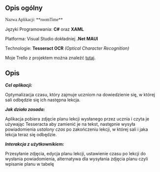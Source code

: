 ## Opis ogólny 

<p style="font-family:comic-sans">Nazwa Aplikacji: **roomTime**

Języki Programowania: **C#** oraz **XAML**

Platforma: Visual Studio dokładniej **.Net MAUI**

Technologie: **Tesseract OCR** *(Optical Character Recognition)*

Moje Trello z projektem można znaleźć [tutaj](https://trello.com/b/Xu2Jadei/roomtime).


## Opis
***Cel aplikacji:***

Optymalizacja czasu, który zajmuje uczniom na dowiedzienie się, w której sali odbędzie się ich następna lekcja.

***Jak działa zasada:***

Aplikacja pobiera zdjęcie planu lekcji wysłanego przez ucznia i czyta je używając Tesseracta aby zamienić je na tekst, następnie wysyła powiadomienia *ustalony czas* po zakończeniu lekcji, w której sali i jaka lekcja teraz się odbędzie.

***Interakcja z użytkownikiem:***

Przesyłanie zdjęcia, edycja planu lekcji, ustawienie czasu po lekcji do wysłania powiadomienia, alternatywa dla wysyłania zdjęcia planu czyli wpisanie planu w tabelę</p>
